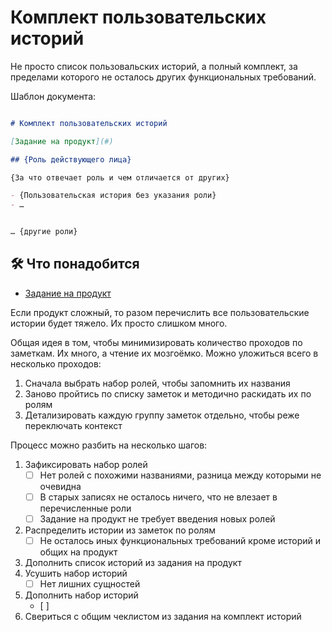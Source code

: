 # Комплект пользовательских историй

Не просто список пользовальских историй, а полный комплект, за пределами которого не осталось других функциональных требований.

Шаблон документа:

```md

# Комплект пользовательских историй

[Задание на продукт](#)

## {Роль действующего лица}

{За что отвечает роль и чем отличается от других}

- {Пользовательская история без указания роли}
- …


… {другие роли}

```

## 🛠️ Что понадобится

- [Задание на продукт](./assignment.yaml)

Если продукт сложный, то разом перечислить все пользовательские истории будет тяжело. Их просто слишком много.

Общая идея в том, чтобы минимизировать количество проходов по заметкам. Их много, а чтение их мозгоёмко. Можно уложиться всего в несколько проходов:

1. Сначала выбрать набор ролей, чтобы запомнить их названия
2. Заново пройтись по списку заметок и методично раскидать их по ролям
3. Детализировать каждую группу заметок отдельно, чтобы реже переключать контекст

Процесс можно разбить на несколько шагов:

1. Зафиксировать набор ролей
    - [ ] Нет ролей с похожими названиями, разница между которыми не очевидна
    - [ ] В старых записях не осталось ничего, что не влезает в перечисленные роли
    - [ ] Задание на продукт не требует введения новых ролей
2. Распределить истории из заметок по ролям
    - [ ] Не осталось иных функциональных требований кроме историй и общих на продукт
3. Дополнить список историй из задания на продукт
3. Усушить набор историй
    - [ ] Нет лишних сущностей
4. Дополнить набор историй
    - [ ] 
5. Свериться с общим чеклистом из задания на комплект историй
